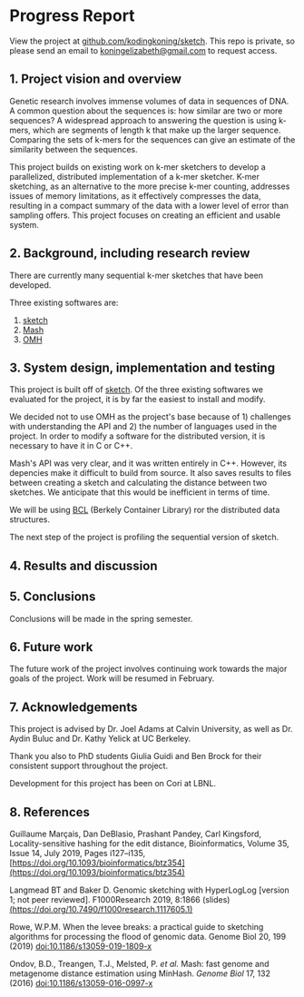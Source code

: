 # Progress Report

View the project at [github.com/kodingkoning/sketch](https://github.com/kodingkoning/sketch). This repo is private, so please send an email to koningelizabeth@gmail.com to request access.

## 1. Project vision and overview
Genetic research involves immense volumes of data in sequences of DNA. A common question about the sequences is: how similar are two or more sequences? A widespread approach to answering the question is using k-mers, which are segments of length k that make up the larger sequence. Comparing the sets of k-mers for the sequences can give an estimate of the similarity between the sequences.

This project builds on existing work on k-mer sketchers to develop a parallelized, distributed implementation of a k-mer sketcher. K-mer sketching, as an alternative to the more precise k-mer counting, addresses issues of memory limitations, as it effectively compresses the data, resulting in a compact summary of the data with a lower level of error than sampling offers. This project focuses on creating an efficient and usable system.

## 2. Background, including research review
There are currently many sequential k-mer sketches that have been developed.

Three existing softwares are:

1. [sketch](https://github.com/dnbaker/sketch)
2. [Mash](https://github.com/marbl/Mash)
3. [OMH](https://github.com/Kingsford-Group/omhismb2019)

## 3. System design, implementation and testing

This project is built off of [sketch](https://github.com/dnbaker/sketch). Of the three existing softwares we evaluated for the project, it is by far the easiest to install and modify.

We decided not to use OMH as the project's base because of 1) challenges with understanding the API and 2) the number of languages used in the project. In order to modify a software for the distributed version, it is necessary to have it in C or C++.

Mash's API was very clear, and it was written entirely in C++. However, its depencies make it difficult to build from source. It also saves results to files between creating a sketch and calculating the distance between two sketches. We anticipate that this would be inefficient in terms of time.

We will be using [BCL](https://github.com/berkeley-container-library/bcl) (Berkely Container Library) ror the distributed data structures.

The next step of the project is profiling the sequential version of sketch.

## 4. Results and discussion

## 5. Conclusions
Conclusions will be made in the spring semester.

## 6. Future work
The future work of the project involves continuing work towards the major goals of the project. Work will be resumed in February.

## 7. Acknowledgements
This project is advised by Dr. Joel Adams at Calvin University, as well as Dr. Aydin Buluc and Dr. Kathy Yelick at UC Berkeley.

Thank you also to PhD students Giulia Guidi and Ben Brock for their consistent support throughout the project.

Development for this project has been on Cori at LBNL.

## 8. References

Guillaume Marçais, Dan DeBlasio, Prashant Pandey, Carl Kingsford, Locality-sensitive hashing for the edit distance, Bioinformatics, Volume 35, Issue 14, July 2019, Pages i127–i135, [https://doi.org/10.1093/bioinformatics/btz354](https://doi.org/10.1093/bioinformatics/btz354)

 Langmead BT and Baker D. Genomic sketching with HyperLogLog [version 1; not peer reviewed]. F1000Research 2019, 8:1866 (slides) [(https://doi.org/10.7490/f1000research.1117605.1)](https://doi.org/10.7490/f1000research.1117605.1)

Rowe, W.P.M. When the levee breaks: a practical guide to sketching algorithms for processing the flood of genomic data. Genome Biol 20, 199 (2019) [doi:10.1186/s13059-019-1809-x](https://doi.org/10.1186/s13059-019-1809-x)

Ondov, B.D., Treangen, T.J., Melsted, P. *et al.* Mash: fast genome and metagenome distance estimation using MinHash. *Genome Biol* 17, 132 (2016) [doi:10.1186/s13059-016-0997-x](https://doi.org/10.1186/s13059-016-0997-x)

